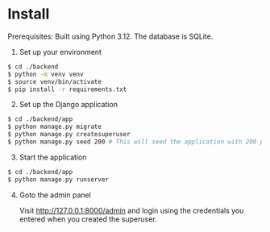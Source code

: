 

# Install

Prerequisites: Built using Python 3.12. The database is SQLite.

1. Set up your environment

```bash
$ cd ./backend
$ python -m venv venv
$ source venv/bin/activate
$ pip install -r requirements.txt
```

2. Set up the Django application

```bash
$ cd ./backend/app
$ python manage.py migrate
$ python manage.py createsuperuser
$ python manage.py seed 200 # This will seed the application with 200 products and a large range of Trips and Bookings.
```

3. Start the application

```bash
$ cd ./backend/app
$ python manage.py runserver
```

4. Goto the admin panel

   Visit <http://127.0.0.1:8000/admin> and login using the credentials you entered when you created the superuser.